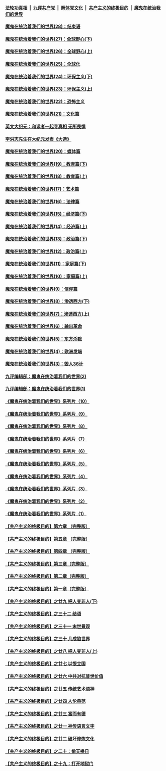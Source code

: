 ####  [法轮功真相](../../../../basic/blob/master/README.md?t=04261802) &nbsp;|&nbsp; [九评共产党](../../../../9ping.md/blob/master/README.md?t=04261802) &nbsp;|&nbsp; [解体党文化](../../../../jtdwh.md/blob/master/README.md?t=04261802)  &nbsp;|&nbsp; [共产主义的终极目的](../../../../gczydzjmd.md/blob/master/README.md?t=04261802) &nbsp;|&nbsp; [魔鬼在统治我们的世界](../../../../mgztzwmdsj.md/blob/master/README.md?t=04261802) 

#### [魔鬼在统治着我们的世界(28)：结束语](../pages/nsc422/n10936246.md?t=04261802) 

#### [魔鬼在统治着我们的世界(27)：全球野心(下)](../pages/nsc422/n10928319.md?t=04261802) 

#### [魔鬼在统治着我们的世界(26)：全球野心(上)](../pages/nsc422/n10900318.md?t=04261802) 

#### [魔鬼在统治着我们的世界(25)：全球化](../pages/nsc422/n10788205.md?t=04261802) 

#### [魔鬼在统治着我们的世界(24)：环保主义(下)](../pages/nsc422/n10695307.md?t=04261802) 

#### [魔鬼在统治着我们的世界(23)：环保主义(上)](../pages/nsc422/n10688613.md?t=04261802) 

#### [魔鬼在统治着我们的世界(22)：恐怖主义](../pages/nsc422/n10614727.md?t=04261802) 

#### [魔鬼在统治着我们的世界(21)：文化篇](../pages/nsc422/n10597706.md?t=04261802) 

#### [英文大纪元：和读者一起寻真相 无所畏惧](../pages/nsc422/n12542027.md?t=04261802) 

#### [李洪志先生在大纪元发表《大选》](../pages/nsc422/n12534746.md?t=04261802) 

#### [魔鬼在统治着我们的世界(20)：媒体篇](../pages/nsc422/n10586579.md?t=04261802) 

#### [魔鬼在统治着我们的世界(19)：教育篇(下)](../pages/nsc422/n10564808.md?t=04261802) 

#### [魔鬼在统治着我们的世界(18)：教育篇(上)](../pages/nsc422/n10526970.md?t=04261802) 

#### [魔鬼在统治着我们的世界(17)：艺术篇](../pages/nsc422/n10499093.md?t=04261802) 

#### [魔鬼在统治着我们的世界(16)：法律篇](../pages/nsc422/n10485969.md?t=04261802) 

#### [魔鬼在统治着我们的世界(15)：经济篇(下)](../pages/nsc422/n10469975.md?t=04261802) 

#### [魔鬼在统治着我们的世界(14)：经济篇(上)](../pages/nsc422/n10457370.md?t=04261802) 

#### [魔鬼在统治着我们的世界(13)：政治篇(下)](../pages/nsc422/n10448270.md?t=04261802) 

#### [魔鬼在统治着我们的世界(12)：政治篇(上)](../pages/nsc422/n10444576.md?t=04261802) 

#### [魔鬼在统治着我们的世界(11)：家庭篇(下)](../pages/nsc422/n10440961.md?t=04261802) 

#### [魔鬼在统治着我们的世界(10)：家庭篇(上)](../pages/nsc422/n10435448.md?t=04261802) 

#### [魔鬼在统治着我们的世界(9)：信仰篇](../pages/nsc422/n10432159.md?t=04261802) 

#### [魔鬼在统治着我们的世界(8)：渗透西方(下)](../pages/nsc422/n10429603.md?t=04261802) 

#### [魔鬼在统治着我们的世界(7)：渗透西方(上)](../pages/nsc422/n10426013.md?t=04261802) 

#### [魔鬼在统治着我们的世界(6)：输出革命](../pages/nsc422/n10421536.md?t=04261802) 

#### [魔鬼在统治着我们的世界(5)：东方杀戮](../pages/nsc422/n10417707.md?t=04261802) 

#### [魔鬼在统治着我们的世界(4)：欧洲发端](../pages/nsc422/n10414890.md?t=04261802) 

#### [魔鬼在统治着我们的世界(3)：毁人36计](../pages/nsc422/n10411583.md?t=04261802) 

#### [九评编辑部：魔鬼在统治着我们的世界(2)](../pages/nsc422/n10410036.md?t=04261802) 

#### [九评编辑部：魔鬼在统治着我们的世界(1)](../pages/nsc422/n10406825.md?t=04261802) 

#### [《魔鬼在统治着我们的世界》系列片（10）](../pages/nsc422/n12292670.md?t=04261802) 

#### [《魔鬼在统治着我们的世界》系列片（9）](../pages/nsc422/n12290859.md?t=04261802) 

#### [《魔鬼在统治着我们的世界》系列片（8）](../pages/nsc422/n12287445.md?t=04261802) 

#### [《魔鬼在统治着我们的世界》系列片（7）](../pages/nsc422/n12283425.md?t=04261802) 

#### [《魔鬼在统治着我们的世界》系列片（6）](../pages/nsc422/n12282314.md?t=04261802) 

#### [《魔鬼在统治着我们的世界》系列片（5）](../pages/nsc422/n12281419.md?t=04261802) 

#### [《魔鬼在统治着我们的世界》系列片（4）](../pages/nsc422/n12274024.md?t=04261802) 

#### [《魔鬼在统治着我们的世界》系列片（3）](../pages/nsc422/n12271322.md?t=04261802) 

#### [《魔鬼在统治着我们的世界》系列片（2）](../pages/nsc422/n12269049.md?t=04261802) 

#### [《魔鬼在统治着我们的世界》系列片（1）](../pages/nsc422/n12267575.md?t=04261802) 

#### [【共产主义的终极目的】第六章 （完整版）](../pages/nsc422/n11428913.md?t=04261802) 

#### [【共产主义的终极目的】第五章 （完整版）](../pages/nsc422/n11428912.md?t=04261802) 

#### [【共产主义的终极目的】第四章 （完整版）](../pages/nsc422/n11428907.md?t=04261802) 

#### [【共产主义的终极目的】第三章（完整版）](../pages/nsc422/n11428848.md?t=04261802) 

#### [【共产主义的终极目的】第二章（完整版）](../pages/nsc422/n11428831.md?t=04261802) 

#### [【共产主义的终极目的】第一章（完整版）](../pages/nsc422/n11417651.md?t=04261802) 

#### [【共产主义的终极目的】之廿九 把人变非人(下)](../pages/nsc422/n11344140.md?t=04261802) 

#### [【共产主义的终极目的】之三十二 结语](../pages/nsc422/n11360535.md?t=04261802) 

#### [【共产主义的终极目的】之三十一 末世景观](../pages/nsc422/n11351129.md?t=04261802) 

#### [【共产主义的终极目的】之三十 几成狼世界](../pages/nsc422/n11348280.md?t=04261802) 

#### [【共产主义的终极目的】之廿八 把人变非人(上)](../pages/nsc422/n11340492.md?t=04261802) 

#### [【共产主义的终极目的】之廿七 以恨立国](../pages/nsc422/n11336944.md?t=04261802) 

#### [【共产主义的终极目的】之廿六 中共对抗普世价值](../pages/nsc422/n11324785.md?t=04261802) 

#### [【共产主义的终极目的】之廿五 传统艺术颂神](../pages/nsc422/n11296396.md?t=04261802) 

#### [【共产主义的终极目的】之廿四 人伦典范](../pages/nsc422/n11296397.md?t=04261802) 

#### [【共产主义的终极目的】之廿三 富而有德](../pages/nsc422/n11283598.md?t=04261802) 

#### [【共产主义的终极目的】之廿一 神传语言文字](../pages/nsc422/n11263265.md?t=04261802) 

#### [【共产主义的终极目的】之廿二 破坏修炼文化](../pages/nsc422/n11245728.md?t=04261802) 

#### [【共产主义的终极目的】之二十：偷天换日](../pages/nsc422/n11238846.md?t=04261802) 

#### [【共产主义的终极目的】之十九：打开地狱门](../pages/nsc422/n11206376.md?t=04261802) 

